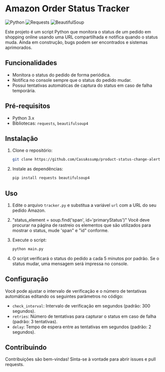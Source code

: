 # Amazon Order Status Tracker

![Python](https://img.shields.io/badge/Python-3.x-blue)
![Requests](https://img.shields.io/badge/Requests-2.26.0-brightgreen)
![BeautifulSoup](https://img.shields.io/badge/BeautifulSoup-4.10.0-orange)

Este projeto é um script Python que monitora o status de um pedido em shopping online usando uma URL compartilhada e notifica quando o status muda.
Ainda em construção, bugs podem ser encontrados e sistemas aprimorados.

## Funcionalidades

- Monitora o status do pedido de forma periódica.
- Notifica no console sempre que o status do pedido mudar.
- Possui tentativas automáticas de captura do status em caso de falha temporária.

## Pré-requisitos

- Python 3.x
- Bibliotecas: `requests`, `beautifulsoup4`

## Instalação

1. Clone o repositório:

    ```bash
    git clone https://github.com/CassAssump/product-status-change-alertit
    ```

2. Instale as dependências:

    ```bash
    pip install requests beautifulsoup4
    ```

## Uso

1. Edite o arquivo `tracker.py` e substitua a variável `url` com a URL do seu pedido Amazon.
2. "status_element = soup.find('span', id='primaryStatus')" Você deve procurar na página de rastreio os elementos que são utilizados para mostrar o status, mude 'span" e "id" conforme.
3. Execute o script:

    ```bash
    python main.py
    ```

4. O script verificará o status do pedido a cada 5 minutos por padrão. Se o status mudar, uma mensagem será impressa no console.

## Configuração

Você pode ajustar o intervalo de verificação e o número de tentativas automáticas editando os seguintes parâmetros no código:

- `check_interval`: Intervalo de verificação em segundos (padrão: 300 segundos).
- `retries`: Número de tentativas para capturar o status em caso de falha (padrão: 3 tentativas).
- `delay`: Tempo de espera entre as tentativas em segundos (padrão: 2 segundos).

## Contribuindo

Contribuições são bem-vindas! Sinta-se à vontade para abrir issues e pull requests.


